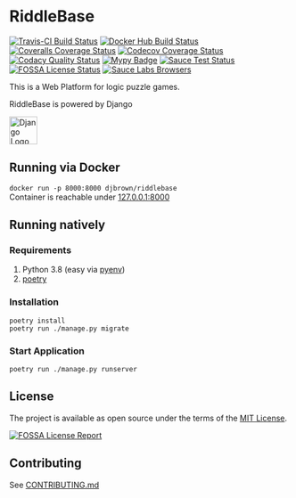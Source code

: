 # RiddleBase

[![Travis-CI Build Status](https://travis-ci.org/djbrown/riddlebase.svg?branch=master)](https://travis-ci.org/djbrown/riddlebase)
[![Docker Hub Build Status](https://img.shields.io/docker/build/djbrown/riddlebase.svg)](https://hub.docker.com/r/djbrown/riddlebase/builds/)
[![Coveralls Coverage Status](https://coveralls.io/repos/github/djbrown/riddlebase/badge.svg)](https://coveralls.io/github/djbrown/riddlebase)
[![Codecov Coverage Status](https://codecov.io/github/djbrown/riddlebase/coverage.svg)](http://codecov.io/github/djbrown/riddlebase/)
[![Codacy Quality Status](https://api.codacy.com/project/badge/Grade/9c0920594c0544d9b63caf9fab3970d8)](https://www.codacy.com/app/djbrown/riddlebase?utm_source=github.com&amp;utm_medium=referral&amp;utm_content=djbrown/riddlebase&amp;utm_campaign=Badge_Grade)
[![Mypy Badge](http://www.mypy-lang.org/static/mypy_badge.svg)](http://mypy-lang.org/)
[![Sauce Test Status](https://saucelabs.com/buildstatus/djbrown-riddlebase)](https://saucelabs.com/u/djbrown-riddlebase)
[![FOSSA License Status](https://app.fossa.com/api/projects/custom%2B5488%2Fgithub.com%2Fdjbrown%2Friddlebase.svg?type=shield)](https://app.fossa.com/projects/custom%2B5488%2Fgithub.com%2Fdjbrown%2Friddlebase?ref=badge_shield)
[![Sauce Labs Browsers](https://saucelabs.com/browser-matrix/djbrown-riddlebase.svg)](https://saucelabs.com/u/djbrown-riddlebase)

This is a Web Platform for logic puzzle games.

RiddleBase is powered by Django

[<img src="https://www.djangoproject.com/m/img/logos/django-logo-positive.svg" height="50" alt="Django Logo"/>](https://www.djangoproject.com/)


## Running via Docker

`docker run -p 8000:8000 djbrown/riddlebase`<br/>
Container is reachable under [127.0.0.1:8000](http://127.0.0.1:8000)


## Running natively

### Requirements
1. Python 3.8 (easy via [pyenv](https://github.com/pyenv/pyenv/))
2. [poetry](https://github.com/python-poetry/poetry)


### Installation
`poetry install`<br/>
`poetry run ./manage.py migrate`

### Start Application
`poetry run ./manage.py runserver`


## License

The project is available as open source under the terms of the [MIT License](http://opensource.org/licenses/MIT).

[![FOSSA License Report](https://app.fossa.io/api/projects/git%2Bgithub.com%2Fdjbrown%2Friddlebase.svg?type=large)](https://app.fossa.com/projects/custom%2B5488%2Fgithub.com%2Fdjbrown%2Friddlebase?ref=badge_large)

## Contributing
See [CONTRIBUTING.md](.github/CONTRIBUTING.md)

